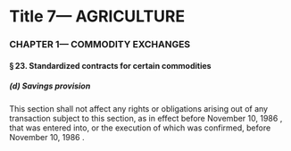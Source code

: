 
# Title 7— AGRICULTURE
### CHAPTER 1— COMMODITY EXCHANGES
#### § 23. Standardized contracts for certain commodities
##### (d) Savings provision

This section shall not affect any rights or obligations arising out of any transaction subject to this section, as in effect before November 10, 1986 , that was entered into, or the execution of which was confirmed, before November 10, 1986 .
